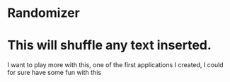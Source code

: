 # Randomizer

# This will shuffle any text inserted.

I want to play more with this, one of the first applications I created, I could for sure have some fun with this

